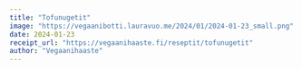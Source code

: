 ```yaml
---
title: "Tofunugetit"
image: "https://vegaanibotti.lauravuo.me/2024/01/2024-01-23_small.png"
date: 2024-01-23
receipt_url: "https://vegaanihaaste.fi/reseptit/tofunugetit"
author: "Vegaanihaaste"
---
```

